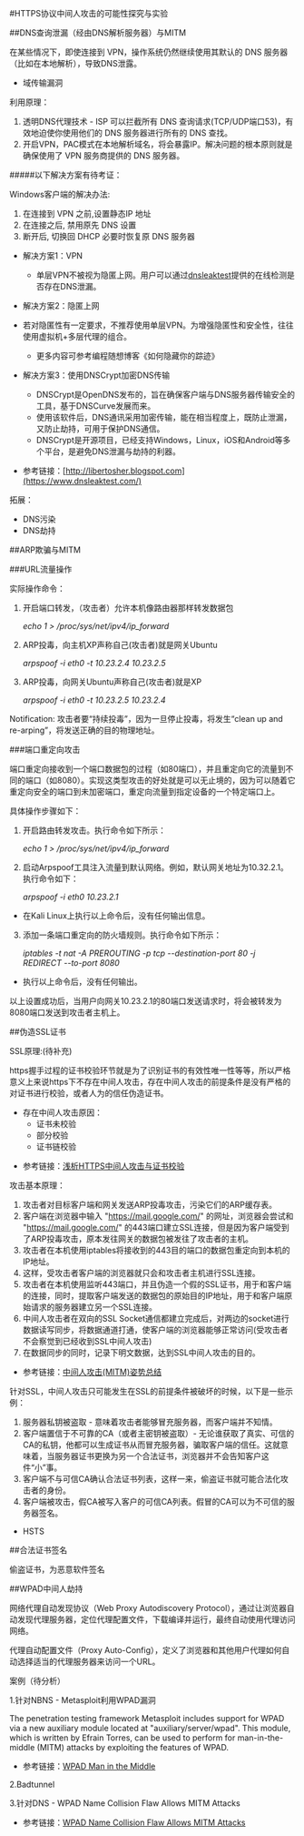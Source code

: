#HTTPS协议中间人攻击的可能性探究与实验

##DNS查询泄漏（经由DNS解析服务器）与MITM

在某些情况下，即使连接到 VPN，操作系统仍然继续使用其默认的 DNS 服务器（比如在本地解析），导致DNS泄露。

- 域传输漏洞

利用原理：

1. 透明DNS代理技术 - ISP 可以拦截所有 DNS 查询请求(TCP/UDP端口53)，有效地迫使你使用他们的 DNS 服务器进行所有的 DNS 查找。
2. 开启VPN，PAC模式在本地解析域名，将会暴露IP。解决问题的根本原则就是确保使用了 VPN 服务商提供的 DNS 服务器。


#####以下解决方案有待考证：

Windows客户端的解决办法:

1. 在连接到 VPN 之前,设置静态IP 地址
2. 在连接之后, 禁用原先 DNS 设置 
3. 断开后, 切换回 DHCP 必要时恢复原 DNS 服务器

- 解决方案1：VPN
    - 单层VPN不被视为隐匿上网。用户可以通过[dnsleaktest](https://www.dnsleaktest.com/)提供的在线检测是否存在DNS泄漏。
 
- 解决方案2：隐匿上网
- 若对隐匿性有一定要求，不推荐使用单层VPN。为增强隐匿性和安全性，往往使用虚拟机+多层代理的组合。
    - 更多内容可参考编程随想博客《如何隐藏你的踪迹》
- 解决方案3：使用DNSCrypt加密DNS传输   
    - DNSCrypt是OpenDNS发布的，旨在确保客户端与DNS服务器传输安全的工具，基于DNSCurve发展而来。
    - 使用该软件后，DNS通讯采用加密传输，能在相当程度上，既防止泄漏，又防止劫持，可用于保护DNS通信。
    - DNSCrypt是开源项目，已经支持Windows，Linux，iOS和Android等多个平台，是避免DNS泄漏与劫持的利器。

* 参考链接：[http://libertosher.blogspot.com](https://www.dnsleaktest.com/)

拓展：

* DNS污染
* DNS劫持


##ARP欺骗与MITM

###URL流量操作 

实际操作命令：

1. 开启端口转发，（攻击者）允许本机像路由器那样转发数据包

   *echo 1 > /proc/sys/net/ipv4/ip_forward*

2. ARP投毒，向主机XP声称自己(攻击者)就是网关Ubuntu 

    *arpspoof -i eth0 -t 10.23.2.4 10.23.2.5*

3. ARP投毒，向网关Ubuntu声称自己(攻击者)就是XP 

    *arpspoof -i eth0 -t 10.23.2.5 10.23.2.4*

Notification: 攻击者要“持续投毒”，因为一旦停止投毒，将发生“clean up and re-arping”，将发送正确的目的物理地址。  

###端口重定向攻击

端口重定向接收到一个端口数据包的过程（如80端口），并且重定向它的流量到不同的端口（如8080）。实现这类型攻击的好处就是可以无止境的，因为可以随着它重定向安全的端口到未加密端口，重定向流量到指定设备的一个特定端口上。

具体操作步骤如下：

1. 开启路由转发攻击。执行命令如下所示：

    *echo 1 > /proc/sys/net/ipv4/ip_forward*

2. 启动Arpspoof工具注入流量到默认网络。例如，默认网关地址为10.32.2.1。执行命令如下：

    *arpspoof -i eth0 10.23.2.1*

* 在Kali Linux上执行以上命令后，没有任何输出信息。

3. 添加一条端口重定向的防火墙规则。执行命令如下所示：

    *iptables -t nat -A PREROUTING -p tcp --destination-port 80 -j REDIRECT --to-port 8080*

* 执行以上命令后，没有任何输出。

以上设置成功后，当用户向网关10.23.2.1的80端口发送请求时，将会被转发为8080端口发送到攻击者主机上。


##伪造SSL证书

SSL原理:(待补充)

https握手过程的证书校验环节就是为了识别证书的有效性唯一性等等，所以严格意义上来说https下不存在中间人攻击，存在中间人攻击的前提条件是没有严格的对证书进行校验，或者人为的信任伪造证书。

- 存在中间人攻击原因：
    - 证书未校验
    - 部分校验
    - 证书链校验

* 参考链接：[浅析HTTPS中间人攻击与证书校验](www.evil0x.com/posts/26569.html)

攻击基本原理：

1. 攻击者对目标客户端和网关发送ARP投毒攻击，污染它们的ARP缓存表。
2. 客户端在浏览器中输入 "https://mail.google.com/" 的网址，浏览器会尝试和 "https://mail.google.com/" 的443端口建立SSL连接，但是因为客户端受到了ARP投毒攻击，原本发往网关的数据包被发往了攻击者的主机。
3. 攻击者在本机使用iptables将接收到的443目的端口的数据包重定向到本机的IP地址。
4. 这样，受攻击者客户端的浏览器就只会和攻击者主机进行SSL连接。
5. 攻击者在本机使用监听443端口，并且伪造一个假的SSL证书，用于和客户端的连接，同时，提取客户端发送的数据包的原始目的IP地址，用于和客户端原始请求的服务器建立另一个SSL连接。
6. 中间人攻击者在双向的SSL Socket通信都建立完成后，对两边的socket进行数据读写同步，将数据通道打通，使客户端的浏览器能够正常访问(受攻击者不会察觉到已经收到SSL中间人攻击)
7. 在数据同步的同时，记录下明文数据，达到SSL中间人攻击的目的。

* 参考链接：[中间人攻击(MITM)姿势总结](http://www.cnblogs.com/LittleHann/p/3735602.html)


针对SSL，中间人攻击只可能发生在SSL的前提条件被破坏的时候，以下是一些示例：

1. 服务器私钥被盗取 - 意味着攻击者能够冒充服务器，而客户端并不知情。
2. 客户端置信于不可靠的CA（或者主密钥被盗取）- 无论谁获取了真实、可信的CA的私钥，他都可以生成证书从而冒充服务器，骗取客户端的信任。这就意味着，当服务器证书更换为另一个合法证书，浏览器并不会告知客户这件“小”事。
3. 客户端不与可信CA确认合法证书列表，这样一来，偷盗证书就可能合法化攻击者的身份。
4. 客户端被攻击，假CA被写入客户的可信CA列表。假冒的CA可以为不可信的服务器签名。
     
- HSTS

##合法证书签名


偷盗证书，为恶意软件签名


##WPAD中间人劫持

网络代理自动发现协议（Web Proxy Autodiscovery Protocol），通过让浏览器自动发现代理服务器，定位代理配置文件，下载编译并运行，最终自动使用代理访问网络。

代理自动配置文件（Proxy Auto-Config），定义了浏览器和其他用户代理如何自动选择适当的代理服务器来访问一个URL。


案例（待分析）

1.针对NBNS - Metasploit利用WPAD漏洞

The penetration testing framework Metasploit includes support for WPAD via a new auxiliary module located at "auxiliary/server/wpad". This module, which is written by Efrain Torres, can be used to perform for man-in-the-middle (MITM) attacks by exploiting the features of WPAD. 

 * 参考链接：[WPAD Man in the Middle](http://www.netresec.com/?page=Blog&month=2012-07&post=WPAD-Man-in-the-Middle)

2.Badtunnel

3.针对DNS - WPAD Name Collision Flaw Allows MITM Attacks 

 * 参考链接：[WPAD Name Collision Flaw Allows MITM Attacks](http://www.securityweek.com/wpad-name-collision-flaw-allows-mitm-attacks)
